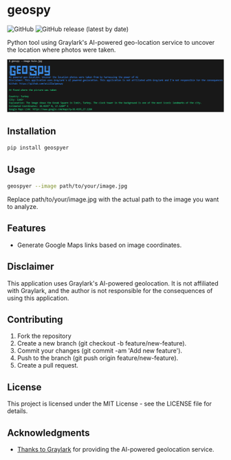 # geospy

![GitHub](https://img.shields.io/github/license/atiilla/geospy)
![GitHub release (latest by date)](https://img.shields.io/github/v/release/atiilla/geospy)

Python tool using Graylark's AI-powered geo-location service to uncover the location where photos were taken.

![screenshot](screenshot.PNG)

## Installation

```bash
pip install geospyer
```

## Usage

```bash
geospyer --image path/to/your/image.jpg
```

Replace path/to/your/image.jpg with the actual path to the image you want to analyze.

## Features

- Generate Google Maps links based on image coordinates.

## Disclaimer

This application uses Graylark's AI-powered geolocation. It is not affiliated with Graylark, and the author is not responsible for the consequences of using this application.

## Contributing

1. Fork the repository
2. Create a new branch (git checkout -b feature/new-feature).
3. Commit your changes (git commit -am 'Add new feature').
4. Push to the branch (git push origin feature/new-feature).
5. Create a pull request.

## License

This project is licensed under the MIT License - see the LICENSE file for details.

## Acknowledgments

- [Thanks to Graylark](https://graylark.io/) for providing the AI-powered geolocation service.
